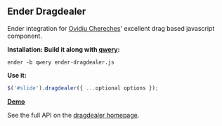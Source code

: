 Ender Dragdealer
-------
Ender integration for [Ovidiu Chereches](http://ovidiu.ch)' excellent drag based javascript component.  
  
__Installation: Build it along with [qwery](http://github.com/ded/qwery):__

`ender -b qwery ender-dragdealer.js`

__Use it:__

``` js
$('#slide').dragdealer({ ...optional options });
```

__[Demo](http://tristen.ca/ender-dragdealer)__  

See the full API on the [dragdealer homepage](http://code.ovidiu.ch/dragdealer).